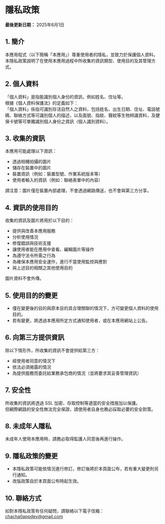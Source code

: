 # 隱私政策

**最後更新日期：** 2025年6月1日

## 1. 簡介  
本應用程式（以下簡稱「本應用」）尊重使用者的隱私，並致力於保護個人資料。  
本隱私政策說明了在使用本應用過程中所收集的資訊類型、使用目的及其管理方式。

## 2. 個人資料  
「個人資料」是指能識別個人身份的資訊，例如姓名、住址等。  
根據《個人資料保護法》的定義如下：  
「個人資料」係指可識別存活自然人之資料，包括姓名、出生日期、住址、電話號碼、聯絡方式等可識別個人的描述，以及面貌、指紋、聲紋等生物辨識資料，及健保卡號等可單獨識別個人身份之資訊（個人識別資料）。

## 3. 收集的資訊  
本應用可能處理以下資訊：

- 透過相機拍攝的圖片  
- 儲存在裝置中的圖片  
- 裝置資訊（例如：裝置型號、作業系統版本等）  
- 使用者輸入的資訊（例如：聯絡表單中的內容）

請注意：圖片僅在裝置內部處理，不會透過網路傳送，也不會與第三方分享。  

## 4. 資訊的使用目的  
收集的資訊及圖片將用於以下目的：

- 提供與改善本應用服務  
- 分析使用情況  
- 修復錯誤與技術支援  
- 讓使用者能在應用中查看、編輯圖片等操作  
- 為遵守法令所需之行為  
- 為確保本應用安全運作，進行不當使用監控與應對  
- 與上述目的相關之其他使用目的

圖片資料不會外傳。

## 5. 使用目的的變更  

- 僅在變更後的目的與原本目的具合理關聯的情況下，方可變更個人資料的使用目的。  
- 若有變更，將透過本應用所定方式通知使用者，或在本應用網站上公告。

## 6. 向第三方提供資訊  
除以下情形外，所收集的資訊不會提供給第三方：

- 經使用者同意的情況下  
- 依法必須揭露的情況  
- 為提供服務而委託給業務承包商的情況（並將要求其妥善管理資訊）

## 7. 安全性  
所收集的資訊將透過 SSL 加密、存取控制等適當的安全措施加以保護。  
但網際網路的安全性無法完全保證，請使用者自身也務必採取必要的安全對策。

## 8. 未成年人隱私  
未成年人使用本應用時，請務必取得監護人同意後再進行操作。

## 9. 隱私政策的變更  
- 本隱私政策可能依情況進行修訂。修訂後將於本頁面公布，若有重大變更則另行通知。  
- 改版政策自於本頁面公布時起生效。

## 10. 聯絡方式  
如對本隱私政策有任何疑問，請聯絡以下電子信箱：  
[chacha0appdev@gmail.com](mailto:chacha0appdev@gmail.com)
